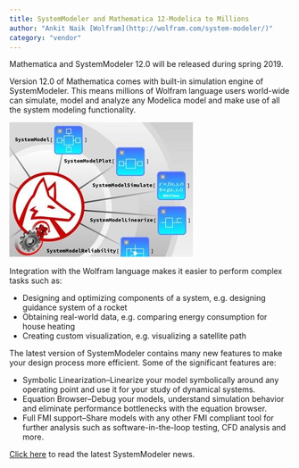 ```yaml
---
title: SystemModeler and Mathematica 12-Modelica to Millions
author: "Ankit Naik [Wolfram](http://wolfram.com/system-modeler/)"
category: "vendor"
---
```

Mathematica and SystemModeler 12.0 will be released during spring 2019.

Version 12.0 of Mathematica comes with built-in simulation engine of SystemModeler. This means millions of Wolfram language users world-wide can simulate, model and analyze any Modelica model and make use of all the system modeling functionality. 

![alt text](SystemModeler12.jpg "Unleash Your Models with the Wolfram Language")

Integration with the Wolfram language makes it easier to perform complex tasks such as:
- Designing and optimizing components of a system, e.g. designing guidance system of a rocket
- Obtaining real-world data, e.g. comparing energy consumption for house heating
- Creating custom visualization, e.g. visualizing a satellite path

The latest version of SystemModeler contains many new features to make your design process more efficient. Some of the significant features are:
- Symbolic Linearization–Linearize your model symbolically around any operating point and use it for your study of dynamical systems.
- Equation Browser–Debug your models, understand simulation behavior and eliminate performance bottlenecks with the equation browser.
- Full FMI support–Share models with any other FMI compliant tool for further analysis such as software-in-the-loop testing, CFD analysis and more.

[Click here](http://www.wolfram.com/system-modeler/what-is-new) to read the latest SystemModeler news.
